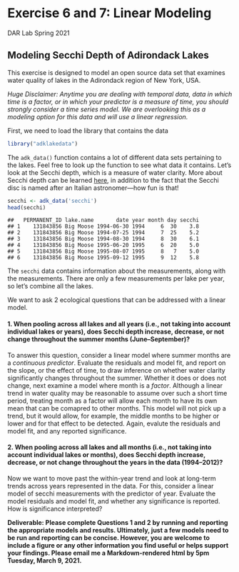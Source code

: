 Exercise 6 and 7: Linear Modeling
================
DAR Lab
Spring 2021

## Modeling Secchi Depth of Adirondack Lakes

This exercise is designed to model an open source data set that examines
water quality of lakes in the Adirondack region of New York, USA.

*Huge Disclaimer: Anytime you are dealing with temporal data, data in
which time is a factor, or in which your predictor is a measure of time,
you should strongly consider a time series model. We are overlooking
this as a modeling option for this data and will use a linear
regression.*

First, we need to load the library that contains the data

``` r
library("adklakedata")
```

The `adk_data()` function contains a lot of different data sets
pertaining to the lakes. Feel free to look up the function to see what
data it contains. Let’s look at the Secchi depth, which is a measure of
water clarity. More about Secchi depth can be learned
[here](https://en.wikipedia.org/wiki/Secchi_disk#Secchi_depth), in
addition to the fact that the Secchi disc is named after an Italian
astronomer—how fun is that!

``` r
secchi <- adk_data('secchi')
head(secchi)
```

    ##   PERMANENT_ID lake.name       date year month day secchi
    ## 1    131843856 Big Moose 1994-06-30 1994     6  30    3.8
    ## 2    131843856 Big Moose 1994-07-25 1994     7  25    5.2
    ## 3    131843856 Big Moose 1994-08-30 1994     8  30    6.1
    ## 4    131843856 Big Moose 1995-06-20 1995     6  20    5.0
    ## 5    131843856 Big Moose 1995-08-07 1995     8   7    5.0
    ## 6    131843856 Big Moose 1995-09-12 1995     9  12    5.8

The `secchi` data contains information about the measurements, along
with the measurements. There are only a few measurements per lake per
year, so let’s combine all the lakes.

We want to ask 2 ecological questions that can be addressed with a
linear model.

#### 1. When pooling across all lakes and all years (i.e., not taking into account individual lakes or years), does Secchi depth increase, decrease, or not change throughout the summer months (June–September)?

To answer this question, consider a linear model where summer months are
a *continuous predictor*. Evaluate the residuals and model fit, and
report on the slope, or the effect of time, to draw inference on whether
water clarity significantly changes throughout the summer. Whether it
does or does not change, next examine a model where month is a *factor*.
Although a linear trend in water quality may be reasonable to assume
over such a short time period, treating month as a factor will allow
each month to have its own mean that can be comapred to other months.
This model will not pick up a trend, but it would allow, for example,
the middle months to be higher or lower and for that effect to be
detected. Again, evalute the residuals and model fit, and any reported
significance.

#### 2. When pooling across all lakes and all months (i.e., not taking into account individual lakes or months), does Secchi depth increase, decrease, or not change throughout the years in the data (1994–2012)?

Now we want to move past the within-year trend and look at long-term
trends across years represented in the data. For this, consider a linear
model of secchi measurements with the predictor of year. Evaluate the
model residuals and model fit, and whether any significance is reported.
How is significance interpreted?

**Deliverable: Please complete Questions 1 and 2 by running and
reporting the appropriate models and results. Ultimately, just a few
models need to be run and reporting can be concise. However, you are
welcome to include a figure or any other information you find useful or
helps support your findings. Please email me a Markdown-rendered html by
5pm Tuesday, March 9, 2021.**
